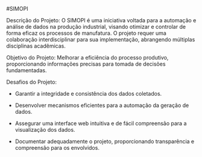 #SIMOPI

Descrição do Projeto: O SIMOPI é uma iniciativa voltada para a automação e análise de dados na produção industrial, visando otimizar e controlar de forma eficaz os processos de manufatura. O projeto requer uma colaboração interdisciplinar para sua implementação, abrangendo múltiplas disciplinas acadêmicas.  

Objetivo do Projeto: Melhorar a eficiência do processo produtivo, proporcionando informações precisas para tomada de decisões fundamentadas.  

Desafios do Projeto: 

- Garantir a integridade e consistência dos dados coletados.  

- Desenvolver mecanismos eficientes para a automação da geração de dados.  

- Assegurar uma interface web intuitiva e de fácil compreensão para a visualização dos dados.  

- Documentar adequadamente o projeto, proporcionando transparência e compreensão para os envolvidos.  
